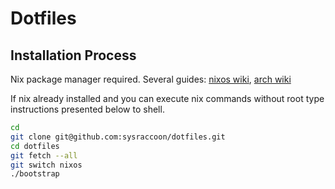 # Dotfiles

## Installation Process

Nix package manager required. Several guides: 
[nixos wiki](https://nixos.wiki/wiki/Nix_Installation_Guide),
[arch wiki](https://wiki.archlinux.org/title/Nix)

If nix already installed and you can execute nix commands without root
type instructions presented below to shell.

```bash
cd
git clone git@github.com:sysraccoon/dotfiles.git
cd dotfiles
git fetch --all
git switch nixos
./bootstrap
```

